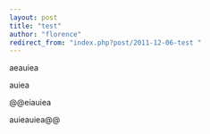 ```yaml
---
layout: post
title: "test"
author: "florence"
redirect_from: "index.php?post/2011-12-06-test "
---
```




aeauiea

auiea







@@eiauiea 

auieauiea@@